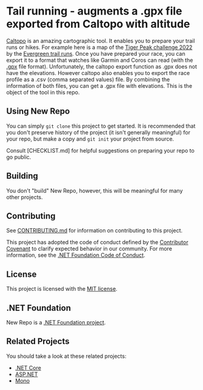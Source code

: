 # Tail running - augments a .gpx file exported from Caltopo with altitude 

[Caltopo](https://caltopo.com/) is an amazing cartographic tool. It enables you to prepare your trail runs or hikes. For example here is a map of the [Tiger Peak challenge 2022](https://caltopo.com/m/HBK3) by the [Evergreen trail runs](https://www.evergreentrailruns.com/tiger-peak-challenge/). Once you have prepared your race, you can export it to a format that watches like Garmin and Coros can read (with the [.gpx](https://fileinfo.com/extension/gpx) file format). Unfortunately, the caltopo export function as .gpx does not have the elevations. However caltopo also enables you to export the race profile as a .csv (comma separated values) file. By combining the information of both files, you can get a .gpx file with elevations. This is the object of the tool in this repo. 

## Using New Repo

You can simply `git clone` this project to get started. It is recommended that you don't preserve history of the project (it isn't generally meaningful) for your repo, but make a copy and `git init` your project from source.

Consult [CHECKLIST.md] for helpful suggestions on preparing your repo to go public.

## Building

You don't "build" New Repo, however, this will be meaningful for many other projects.

## Contributing

See [CONTRIBUTING.md](CONTRIBUTING.md) for information on contributing to this project.

This project has adopted the code of conduct defined by the [Contributor Covenant](http://contributor-covenant.org/) 
to clarify expected behavior in our community. For more information, see the [.NET Foundation Code of Conduct](http://www.dotnetfoundation.org/code-of-conduct).

## License

This project is licensed with the [MIT license](LICENSE).

## .NET Foundation

New Repo is a [.NET Foundation project](https://dotnetfoundation.org/projects).

## Related Projects

You should take a look at these related projects:

- [.NET Core](https://github.com/dotnet/core)
- [ASP.NET](https://github.com/aspnet)
- [Mono](https://github.com/mono)
